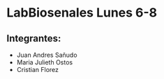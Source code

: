# LabBiosenales Lunes 6-8
## Integrantes:
* Juan Andres Sañudo
* Maria Julieth Ostos
* Cristian Florez